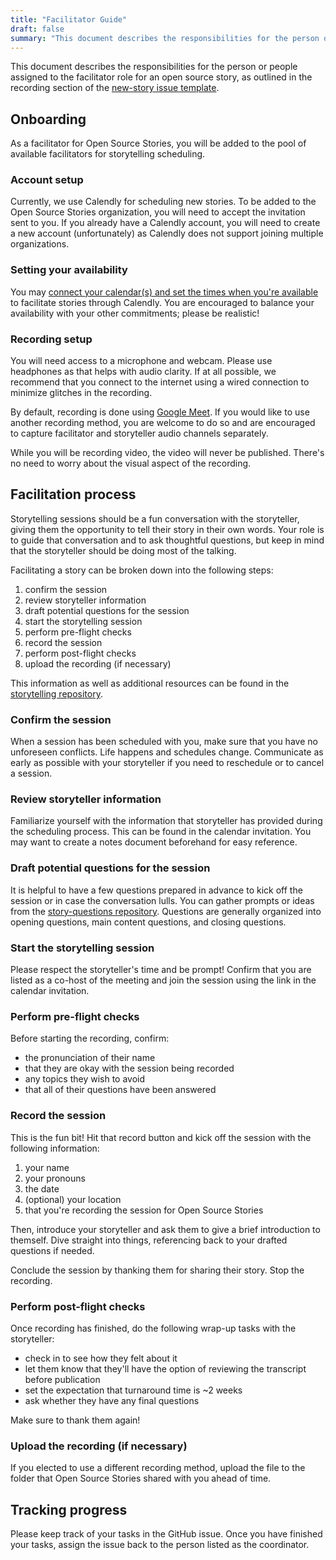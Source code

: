 ```yaml
---
title: "Facilitator Guide"
draft: false
summary: "This document describes the responsibilities for the person or people assigned to the facilitator role for an open source story, as outlined in the recording section of the `new-story` issue template."
---
```

This document describes the responsibilities for the person or people assigned to the facilitator role for an open source story, as outlined in the recording section of the [new-story issue template](https://github.com/opensourcestories/coordination/blob/main/.github/ISSUE_TEMPLATE/new-story.md#recording).

## Onboarding

As a facilitator for Open Source Stories, you will be added to the pool of available facilitators for storytelling scheduling.

### Account setup

Currently, we use Calendly for scheduling new stories. To be added to the Open Source Stories organization, you will need to accept the invitation sent to you. If you already have a Calendly account, you will need to create a new account (unfortunately) as Calendly does not support joining multiple organizations.

### Setting your availability

You may [connect your calendar(s) and set the times when you're available](https://help.calendly.com/hc/en-us/articles/360056888293-Best-practices-for-using-Calendly-schedules) to facilitate stories through Calendly. You are encouraged to balance your availability with your other commitments; please be realistic!

### Recording setup

You will need access to a microphone and webcam. Please use headphones as that helps with audio clarity. If at all possible, we recommend that you connect to the internet using a wired connection to minimize glitches in the recording.

By default, recording is done using [Google Meet](https://support.google.com/meet/answer/9308681?hl=en&fl=1&sjid=17260971919879341718-NA). If you would like to use another recording method, you are welcome to do so and are encouraged to capture facilitator and storyteller audio channels separately.

While you will be recording video, the video will never be published. There's no need to worry about the visual aspect of the recording.

## Facilitation process

Storytelling sessions should be a fun conversation with the storyteller, giving them the opportunity to tell their story in their own words. Your role is to guide that conversation and to ask thoughtful questions, but keep in mind that the storyteller should be doing most of the talking.

Facilitating a story can be broken down into the following steps:

1. confirm the session
1. review storyteller information
1. draft potential questions for the session
1. start the storytelling session
1. perform pre-flight checks
1. record the session
1. perform post-flight checks
1. upload the recording (if necessary)

This information as well as additional resources can be found in the [storytelling repository](https://github.com/opensourcestories/storytelling).

### Confirm the session

When a session has been scheduled with you, make sure that you have no unforeseen conflicts. Life happens and schedules change. Communicate as early as possible with your storyteller if you need to reschedule or to cancel a session.

### Review storyteller information

Familiarize yourself with the information that storyteller has provided during the scheduling process. This can be found in the calendar invitation. You may want to create a notes document beforehand for easy reference.

### Draft potential questions for the session

It is helpful to have a few questions prepared in advance to kick off the session or in case the conversation lulls. You can gather prompts or ideas from the [story-questions repository](https://github.com/opensourcestories/story-questions). Questions are generally organized into opening questions, main content questions, and closing questions.

### Start the storytelling session

Please respect the storyteller's time and be prompt! Confirm that you are listed as a co-host of the meeting and join the session using the link in the calendar invitation.

### Perform pre-flight checks

Before starting the recording, confirm:

* the pronunciation of their name
* that they are okay with the session being recorded
* any topics they wish to avoid
* that all of their questions have been answered

### Record the session

This is the fun bit! Hit that record button and kick off the session with the following information:

1. your name
1. your pronouns
1. the date
1. (optional) your location
1. that you're recording the session for Open Source Stories

Then, introduce your storyteller and ask them to give a brief introduction to themself. Dive straight into things, referencing back to your drafted questions if needed.

Conclude the session by thanking them for sharing their story. Stop the recording.

### Perform post-flight checks

Once recording has finished, do the following wrap-up tasks with the storyteller:

* check in to see how they felt about it
* let them know that they'll have the option of reviewing the transcript before publication
* set the expectation that turnaround time is ~2 weeks
* ask whether they have any final questions

Make sure to thank them again!

### Upload the recording (if necessary)

If you elected to use a different recording method, upload the file to the folder that Open Source Stories shared with you ahead of time.

## Tracking progress

Please keep track of your tasks in the GitHub issue. Once you have finished your tasks, assign the issue back to the person listed as the coordinator.
